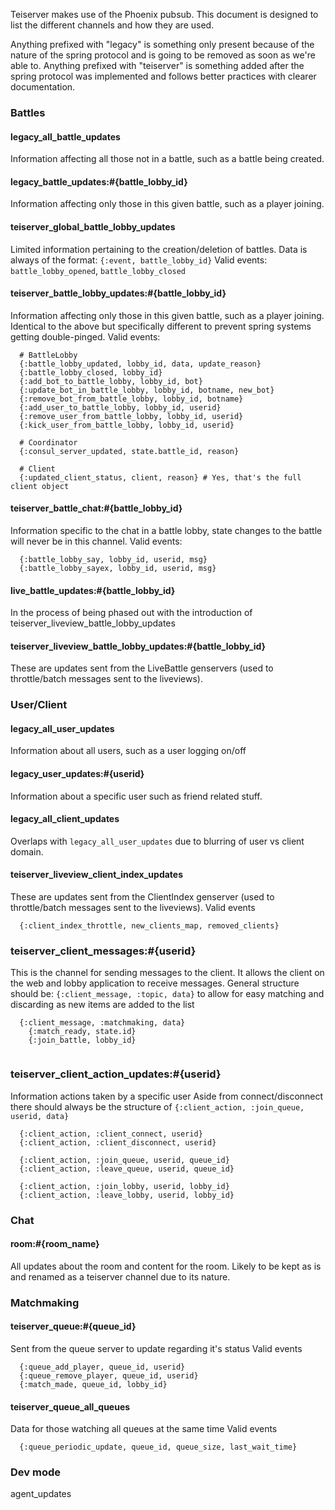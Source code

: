 Teiserver makes use of the Phoenix pubsub. This document is designed to list the different channels and how they are used.

Anything prefixed with "legacy" is something only present because of the nature of the spring protocol and is going to be removed as soon as we're able to.
Anything prefixed with "teiserver" is something added after the spring protocol was implemented and follows better practices with clearer documentation.

### Battles
#### legacy_all_battle_updates
Information affecting all those not in a battle, such as a battle being created.

#### legacy_battle_updates:#{battle_lobby_id}
Information affecting only those in this given battle, such as a player joining.

#### teiserver_global_battle_lobby_updates
Limited information pertaining to the creation/deletion of battles.
Data is always of the format: `{:event, battle_lobby_id}`
Valid events: `battle_lobby_opened`, `battle_lobby_closed`

#### teiserver_battle_lobby_updates:#{battle_lobby_id}
Information affecting only those in this given battle, such as a player joining. Identical to the above but specifically different to prevent spring systems getting double-pinged.
Valid events:
```
  # BattleLobby
  {:battle_lobby_updated, lobby_id, data, update_reason}
  {:battle_lobby_closed, lobby_id}
  {:add_bot_to_battle_lobby, lobby_id, bot}
  {:update_bot_in_battle_lobby, lobby_id, botname, new_bot}
  {:remove_bot_from_battle_lobby, lobby_id, botname}
  {:add_user_to_battle_lobby, lobby_id, userid}
  {:remove_user_from_battle_lobby, lobby_id, userid}
  {:kick_user_from_battle_lobby, lobby_id, userid}
  
  # Coordinator
  {:consul_server_updated, state.battle_id, reason}

  # Client
  {:updated_client_status, client, reason} # Yes, that's the full client object
```

#### teiserver_battle_chat:#{battle_lobby_id}
Information specific to the chat in a battle lobby, state changes to the battle will never be in this channel.
Valid events:
```
  {:battle_lobby_say, lobby_id, userid, msg}
  {:battle_lobby_sayex, lobby_id, userid, msg}
```

#### live_battle_updates:#{battle_lobby_id}
In the process of being phased out with the introduction of teiserver_liveview_battle_lobby_updates

#### teiserver_liveview_battle_lobby_updates:#{battle_lobby_id}
These are updates sent from the LiveBattle genservers (used to throttle/batch messages sent to the liveviews).

### User/Client
#### legacy_all_user_updates
Information about all users, such as a user logging on/off

#### legacy_user_updates:#{userid}
Information about a specific user such as friend related stuff.

#### legacy_all_client_updates
Overlaps with `legacy_all_user_updates` due to blurring of user vs client domain.

#### teiserver_liveview_client_index_updates
These are updates sent from the ClientIndex genserver (used to throttle/batch messages sent to the liveviews).
Valid events
```
  {:client_index_throttle, new_clients_map, removed_clients}
```

### teiserver_client_messages:#{userid}
This is the channel for sending messages to the client. It allows the client on the web and lobby application to receive messages.
General structure should be: `{:client_message, :topic, data}` to allow for easy matching and discarding as new items are added to the list
```
  {:client_message, :matchmaking, data}
    {:match_ready, state.id}
    {:join_battle, lobby_id}
  
```

### teiserver_client_action_updates:#{userid}
Information actions taken by a specific user
Aside from connect/disconnect there should always be the structure of `{:client_action, :join_queue, userid, data}`
```
  {:client_action, :client_connect, userid}
  {:client_action, :client_disconnect, userid}

  {:client_action, :join_queue, userid, queue_id}
  {:client_action, :leave_queue, userid, queue_id}

  {:client_action, :join_lobby, userid, lobby_id}
  {:client_action, :leave_lobby, userid, lobby_id}
```


### Chat
#### room:#{room_name}
All updates about the room and content for the room. Likely to be kept as is and renamed as a teiserver channel due to its nature.

### Matchmaking
#### teiserver_queue:#{queue_id}
Sent from the queue server to update regarding it's status
Valid events
```
  {:queue_add_player, queue_id, userid}
  {:queue_remove_player, queue_id, userid}
  {:match_made, queue_id, lobby_id}
```

#### teiserver_queue_all_queues
Data for those watching all queues at the same time
Valid events
```
  {:queue_periodic_update, queue_id, queue_size, last_wait_time}
```


### Dev mode
agent_updates